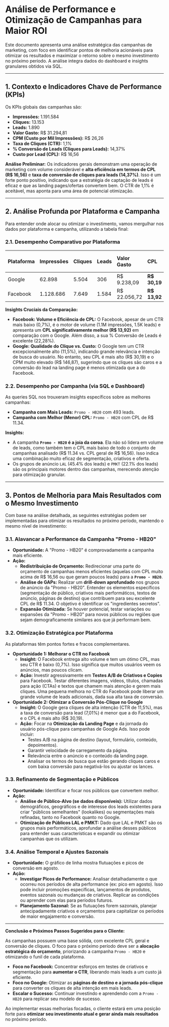 # Análise de Performance e Otimização de Campanhas para Maior ROI

Este documento apresenta uma análise estratégica das campanhas de marketing, com foco em identificar pontos de melhoria acionáveis para otimizar os resultados e maximizar o retorno sobre o mesmo investimento no próximo período. A análise integra dados do dashboard e insights granulares obtidos via SQL.

---

## 1. Contexto e Indicadores Chave de Performance (KPIs)

Os KPIs globais das campanhas são:

* **Impressões:** 1.191.584
* **Cliques:** 13.153
* **Leads:** 1.890
* **Valor Gasto:** R$ 31.294,81
* **CPM (Custo por Mil Impressões):** R$ 26,26
* **Taxa de Cliques (CTR):** 1,1%
* **% Conversão de Leads (Cliques para Leads):** 14,37%
* **Custo por Lead (CPL):** R$ 16,56

**Análise Preliminar:**
Os indicadores gerais demonstram uma operação de marketing com volume considerável e **alta eficiência em termos de CPL (R$ 16,56)** e **taxa de conversão de cliques para leads (14,37%)**. Isso é um forte ponto positivo, indicando que a estratégia de captação de leads é eficaz e que as landing pages/ofertas convertem bem. O CTR de 1,1% é aceitável, mas aponta para uma área de potencial otimização.

---

## 2. Análise Profunda por Plataforma e Campanha

Para entender onde alocar ou otimizar o investimento, vamos mergulhar nos dados por plataforma e campanha, utilizando a tabela final:

### 2.1. Desempenho Comparativo por Plataforma

| Plataforma | Impressões | Cliques | Leads | Valor Gasto | CPL         | CPM    | % CTR  | % Conversão de Leads |
| :--------- | :--------- | :------ | :---- | :---------- | :---------- | :----- | :----- | :------------------- |
| Google     | 62.898     | 5.504   | 306   | R$ 9.238,09 | **R$ 30,19** | R$ 146,87 | 11,5%  | 7,01%                |
| Facebook   | 1.128.686  | 7.649   | 1.584 | R$ 22.056,72 | **R$ 13,92** | R$ 19,54 | 0,7%   | 22,28%               |

**Insights Cruciais da Comparação:**

* **Facebook: Volume e Eficiência de CPL:** O Facebook, apesar de um CTR mais baixo (0,7%), é o motor de volume (1.1M impressões, 1.5K leads) e apresenta um **CPL significativamente melhor (R$ 13,92)** em comparação com o Google. Além disso, a sua % Conversão de Leads é excelente (22,28%).
* **Google: Qualidade do Clique vs. Custo:** O Google tem um CTR excepcionalmente alto (11,5%), indicando grande relevância e intenção de busca do usuário. No entanto, seu CPL é mais alto (R$ 30,19) e o CPM muito elevado (R$ 146,87), sugerindo que os cliques são caros e a conversão do lead na landing page é menos otimizada que a do Facebook.

### 2.2. Desempenho por Campanha (via SQL e Dashboard)

As queries SQL nos trouxeram insights específicos sobre as melhores campanhas:

* **Campanha com Mais Leads:** `Promo - HB20` com 493 leads.
* **Campanha com Melhor (Menor) CPL:** `Promo - HB20` com CPL de R$ 11.34.

**Insights:**

* A campanha **`Promo - HB20` é a joia da coroa**. Ela não só lidera em volume de leads, como também tem o CPL mais baixo de todo o conjunto de campanhas analisado (R$ 11.34 vs. CPL geral de R$ 16,56). Isso indica uma combinação muito eficaz de segmentação, criativos e oferta.
* Os grupos de anúncio `LAL` (45.4% dos leads) e `PMKT` (22.1% dos leads) são os principais motores dentro das campanhas, merecendo atenção para otimização granular.

---

## 3. Pontos de Melhoria para Mais Resultados com o Mesmo Investimento

Com base na análise detalhada, as seguintes estratégias podem ser implementadas para otimizar os resultados no próximo período, mantendo o mesmo nível de investimento:

### 3.1. Alavancar a Performance da Campanha "Promo - HB20"

* **Oportunidade:** A "Promo - HB20" é comprovadamente a campanha mais eficiente.
* **Ação:**
    * **Redistribuição de Orçamento:** Redirecionar uma parte do orçamento de campanhas menos eficientes (aquelas com CPL muito acima de R$ 16,56 ou que geram poucos leads) para a **`Promo - HB20`**.
    * **Análise de GAPs:** Realizar um **drill-down aprofundado** nos grupos de anúncio da "Promo - HB20". Entender os elementos específicos (segmentação de público, criativos mais performáticos, textos de anúncio, páginas de destino) que contribuem para seu excelente CPL de R$ 11.34. O objetivo é identificar os "ingredientes secretos".
    * **Expansão Otimizada:** Se houver potencial, testar variações ou expansões da "Promo - HB20" para novos públicos ou regiões que sejam demograficamente similares aos que já performam bem.

### 3.2. Otimização Estratégica por Plataforma

As plataformas têm pontos fortes e fracos complementares.

* **Oportunidade 1: Melhorar o CTR no Facebook**
    * **Insight:** O Facebook entrega alto volume e tem um ótimo CPL, mas seu CTR é baixo (0,7%). Isso significa que muitos usuários veem os anúncios, mas poucos clicam.
    * **Ação:** Investir agressivamente em **Testes A/B de Criativos e Copies** para Facebook. Testar diferentes imagens, vídeos, títulos, chamadas para ação (CTAs) e textos que chamem mais atenção e gerem mais cliques. Uma pequena melhora no CTR do Facebook pode liberar um grande volume de leads adicionais, dada sua alta taxa de conversão.
* **Oportunidade 2: Otimizar a Conversão Pós-Clique no Google**
    * **Insight:** O Google gera cliques de alta intenção (CTR de 11,5%), mas a taxa de conversão para lead (7,01%) é menor que a do Facebook, e o CPL é mais alto (R$ 30,19).
    * **Ação:** Focar na **Otimização da Landing Page** e da jornada do usuário pós-clique para campanhas de Google Ads. Isso pode incluir:
        * Testes A/B na página de destino (layout, formulário, conteúdo, depoimentos).
        * Garantir velocidade de carregamento da página.
        * Relevância entre o anúncio e o conteúdo da landing page.
        * Analisar os termos de busca que estão gerando cliques caros e com baixa conversão para negativá-los ou ajustar os lances.

### 3.3. Refinamento de Segmentação e Públicos

* **Oportunidade:** Identificar e focar nos públicos que convertem melhor.
* **Ação:**
    * **Análise de Público-Alvo (se dados disponíveis):** Utilizar dados demográficos, geográficos e de interesse dos leads existentes para criar "públicos semelhantes" (lookalikes) ou segmentações mais refinadas, tanto no Facebook quanto no Google.
    * **Otimização de Públicos LAL e PMKT:** Dado que LAL e PMKT são os grupos mais performáticos, aprofundar a análise desses públicos para entender suas características e expandir ou otimizar campanhas que os utilizam.

### 3.4. Análise Temporal e Ajustes Sazonais

* **Oportunidade:** O gráfico de linha mostra flutuações e picos de conversão em agosto.
* **Ação:**
    * **Investigar Picos de Performance:** Analisar detalhadamente o que ocorreu nos períodos de alta performance (ex: pico em agosto). Isso pode incluir promoções específicas, lançamentos de produtos, eventos sazonais ou mudanças de criativos. Replicar as condições ou aprender com elas para períodos futuros.
    * **Planejamento Sazonal:** Se as flutuações forem sazonais, planejar antecipadamente criativos e orçamentos para capitalizar os períodos de maior engajamento e conversão.

---

**Conclusão e Próximos Passos Sugeridos para o Cliente:**

As campanhas possuem uma base sólida, com excelente CPL geral e conversão de cliques. O foco para o próximo período deve ser a **alocação estratégica do orçamento**, priorizando a campanha `Promo - HB20` e otimizando o funil de cada plataforma.

* **Foco no Facebook:** Concentrar esforços em testes de criativos e segmentação para **aumentar o CTR**, liberando mais leads a um custo já eficiente.
* **Foco no Google:** Otimizar as **páginas de destino e a jornada pós-clique** para converter os cliques de alta intenção em mais leads.
* **Escalar o Sucesso:** Continuar investindo e aprendendo com a `Promo - HB20` para replicar seu modelo de sucesso.

Ao implementar essas melhorias focadas, o cliente estará em uma posição forte para **otimizar seu investimento atual e gerar ainda mais resultados** no próximo período.
